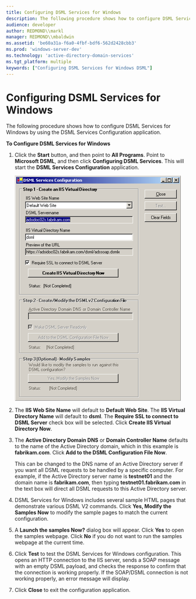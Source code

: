 ```yaml
---
title: Configuring DSML Services for Windows
description: The following procedure shows how to configure DSML Services for Windows by using the DSML Services Configuration application.
audience: developer
author: REDMOND\\markl
manager: REDMOND\\mbaldwin
ms.assetid: 'be60a31a-f6a0-4fbf-bdf6-562d2428cbb3'
ms.prod: 'windows-server-dev'
ms.technology: 'active-directory-domain-services'
ms.tgt_platform: multiple
keywords: ["Configuring DSML Services for Windows DSML"]
---
```


# Configuring DSML Services for Windows

The following procedure shows how to configure DSML Services for Windows by using the DSML Services Configuration application.

**To Configure DSML Services for Windows**

1.  Click the **Start** button, and then point to **All Programs**. Point to **Microsoft DSML**, and then click **Configuring DSML Services**. This will start the **DSML Services Configuration** application.

    ![dsml services configuration dialog box](images/config02.png)

2.  The **IIS Web Site Name** will default to **Default Web Site**. The **IIS Virtual Directory Name** will default to **dsml**. The **Require SSL to connect to DSML Server** check box will be selected. Click **Create IIS Virtual Directory Now**.
3.  The **Active Directory Domain DNS** or **Domain Controller Name** defaults to the name of the Active Directory domain, which in this example is **fabrikam.com**. Click **Add to the DSML Configuration File Now**.

    This can be changed to the DNS name of an Active Directory server if you want all DSML requests to be handled by a specific computer. For example, if the Active Directory server name is **testnet01** and the domain name is **fabrikam.com**, then typing **testnet01.fabrikam.com** in the text box will direct all DSML requests to this Active Directory server.

4.  DSML Services for Windows includes several sample HTML pages that demonstrate various DSML V2 commands. Click **Yes, Modify the Samples Now** to modify the sample pages to match the current configuration.
5.  A **Launch the samples Now?** dialog box will appear. Click **Yes** to open the samples webpage. Click **No** if you do not want to run the samples webpage at the current time.
6.  Click **Test** to test the DSML Services for Windows configuration. This opens an HTTP connection to the IIS server, sends a SOAP message with an empty DSML payload, and checks the response to confirm that the connection is working properly. If the SOAP/DSML connection is not working properly, an error message will display.
7.  Click **Close** to exit the configuration application.

 

 




